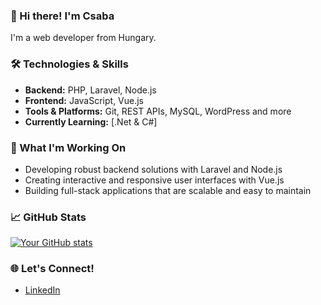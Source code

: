 ### 👋 Hi there! I'm Csaba

I'm a  web developer from Hungary.

### 🛠️ Technologies & Skills

- **Backend:** PHP, Laravel, Node.js
- **Frontend:** JavaScript, Vue.js
- **Tools & Platforms:** Git, REST APIs, MySQL, WordPress and more
- **Currently Learning:** [.Net & C#]

### 🌱 What I'm Working On

- Developing robust backend solutions with Laravel and Node.js
- Creating interactive and responsive user interfaces with Vue.js
- Building full-stack applications that are scalable and easy to maintain

### 📈 GitHub Stats

[![Your GitHub stats](https://github-readme-stats.vercel.app/api?username=vomitorius&show_icons=true&theme=radical)](https://github.com/vomitorius)

### 🌐 Let's Connect!

- [LinkedIn](https://www.linkedin.com/in/csaba-szab%C3%B3-4bb02081/)
